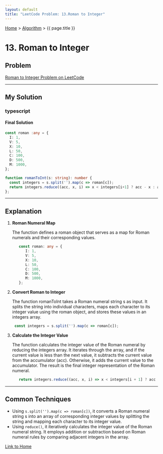 ```yaml
---
layout: default
title: "LeetCode Problem: 13.Roman to Integer"
---
```

[Home](../) > [Algorithm](./) > {{ page.title }}

# 13. Roman to Integer

## Problem
[Roman to Integer Problem on LeetCode](https://leetcode.com/problems/roman-to-integer/description/)

___

## My Solution
### typescript

#### Final Solution
```typescript
const roman :any = {
  I: 1,
  V: 5,
  X: 10,
  L: 50,
  C: 100,
  D: 500,
  M: 1000,
};

function romanToInt(s: string): number {
  const integers = s.split('').map(c => roman[c]);
  return integers.reduce((acc, x, i) => x < integers[i+1] ? acc - x : acc + x, 0);
};
```

___

## Explanation
1. **Roman Numeral Map**

   The function defines a roman object that serves as a map for Roman numerals and their corresponding values.
   ```typescript
      const roman: any = {
         I: 1,
         V: 5,
         X: 10,
         L: 50,
         C: 100,
         D: 500,
         M: 1000,
      };
   ```
2. **Convert Roman to Integer**

   The function romanToInt takes a Roman numeral string s as input.
   It splits the string into individual characters, maps each character to its integer value using the roman object, and stores these values in an integers array.

   ```typescript
    const integers = s.split('').map(c => roman[c]);
   ```

3. **Calculate the Integer Value**

   The function calculates the integer value of the Roman numeral by reducing the integers array.
   It iterates through the array, and if the current value is less than the next value, it subtracts the current value from the accumulator (acc). Otherwise, it adds the current value to the accumulator.
   The result is the final integer representation of the Roman numeral.
   ```typescript
      return integers.reduce((acc, x, i) => x < integers[i + 1] ? acc - x : acc + x, 0);
   ```

___
## Common Techniques

- Using `s.split('').map(c => roman[c])`, it converts a Roman numeral string s into an array of corresponding integer values by splitting the string and mapping each character to its integer value.
- Using `reduce()`, it iteratively calculates the integer value of the Roman numeral string. It employs addition or subtraction based on Roman numeral rules by comparing adjacent integers in the array.

[Link to Home](../)
